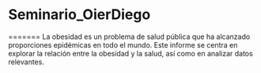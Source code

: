 # Seminario_OierDiego
=======
La obesidad es un problema de salud pública que ha alcanzado proporciones epidémicas en todo el mundo. Este informe se centra en explorar la relación entre la obesidad y la salud, así como en analizar datos relevantes.
